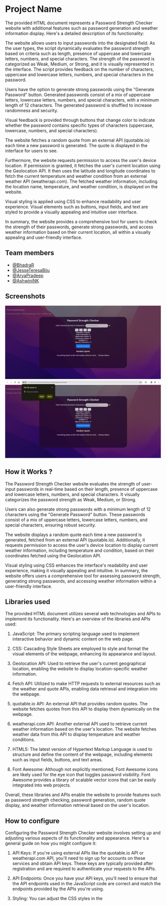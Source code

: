 # Project Name

The provided HTML document represents a Password Strength Checker website with additional features such as password generation and weather information display. Here's a detailed description of its functionality:

The website allows users to input passwords into the designated field. As the user types, the script dynamically evaluates the password strength based on criteria such as length, presence of uppercase and lowercase letters, numbers, and special characters. The strength of the password is categorized as Weak, Medium, or Strong, and it is visually represented in the interface. The script provides feedback on the number of characters, uppercase and lowercase letters, numbers, and special characters in the password.

Users have the option to generate strong passwords using the "Generate Password" button. Generated passwords consist of a mix of uppercase letters, lowercase letters, numbers, and special characters, with a minimum length of 12 characters. The generated password is shuffled to increase randomness and security.

Visual feedback is provided through buttons that change color to indicate whether the password contains specific types of characters (uppercase, lowercase, numbers, and special characters).

The website fetches a random quote from an external API (quotable.io) each time a new password is generated. The quote is displayed in the interface for users to see.

Furthermore, the website requests permission to access the user's device location. If permission is granted, it fetches the user's current location using the Geolocation API. It then uses the latitude and longitude coordinates to fetch the current temperature and weather condition from an external weather API (weatherapi.com). The fetched weather information, including the location name, temperature, and weather condition, is displayed on the website.

Visual styling is applied using CSS to enhance readability and user experience. Visual elements such as buttons, input fields, and text are styled to provide a visually appealing and intuitive user interface.

In summary, the website provides a comprehensive tool for users to check the strength of their passwords, generate strong passwords, and access weather information based on their current location, all within a visually appealing and user-friendly interface.

## Team members

- [@BhadraR](https://www.github.com/Bhadra2005)
- [@JesseTeresaBiju](https://www.github.com/jesteresabiju)
- [@AryaPradeep](https://www.github.com/aryapradeep147)
- [@AshwiniNK](https://www.github.com/123MGHVH)

## Screenshots

![App Screenshot](1.jpg)
![App Screenshot](2.jpg)

## How it Works ?

The Password Strength Checker website evaluates the strength of user-input passwords in real-time based on their length, presence of uppercase and lowercase letters, numbers, and special characters. It visually categorizes the password strength as Weak, Medium, or Strong.

Users can also generate strong passwords with a minimum length of 12 characters using the "Generate Password" button. These passwords consist of a mix of uppercase letters, lowercase letters, numbers, and special characters, ensuring robust security.

The website displays a random quote each time a new password is generated, fetched from an external API (quotable.io). Additionally, it requests permission to access the user's device location to display current weather information, including temperature and condition, based on their coordinates fetched using the Geolocation API.

Visual styling using CSS enhances the interface's readability and user experience, making it visually appealing and intuitive. In summary, the website offers users a comprehensive tool for assessing password strength, generating strong passwords, and accessing weather information within a user-friendly interface.


## Libraries used

The provided HTML document utilizes several web technologies and APIs to implement its functionality. Here's an overview of the libraries and APIs used:

1. JavaScript: The primary scripting language used to implement interactive behavior and dynamic content on the web page.

2. CSS: Cascading Style Sheets are employed to style and format the visual elements of the webpage, enhancing its appearance and layout.

3. Geolocation API: Used to retrieve the user's current geographical location, enabling the website to display location-specific weather information.

4. Fetch API: Utilized to make HTTP requests to external resources such as the weather and quote APIs, enabling data retrieval and integration into the webpage.

5. quotable.io API: An external API that provides random quotes. The website fetches quotes from this API to display them dynamically on the webpage.

6. weatherapi.com API: Another external API used to retrieve current weather information based on the user's location. The website fetches weather data from this API to display temperature and weather conditions.

7. HTML5: The latest version of Hypertext Markup Language is used to structure and define the content of the webpage, including elements such as input fields, buttons, and text areas.

8. Font Awesome: Although not explicitly mentioned, Font Awesome icons are likely used for the eye icon that toggles password visibility. Font Awesome provides a library of scalable vector icons that can be easily integrated into web projects.

Overall, these libraries and APIs enable the website to provide features such as password strength checking, password generation, random quote display, and weather information retrieval based on the user's location.

## How to configure

Configuring the Password Strength Checker website involves setting up and adjusting various aspects of its functionality and appearance. Here's a general guide on how you might configure it:

1. API Keys: If you're using external APIs like the quotable.io API or weatherapi.com API, you'll need to sign up for accounts on these services and obtain API keys. These keys are typically provided after registration and are required to authenticate your requests to the APIs.

2. API Endpoints: Once you have your API keys, you'll need to ensure that the API endpoints used in the JavaScript code are correct and match the endpoints provided by the APIs you're using.

3. Styling: You can adjust the CSS styles in the <style> section of the HTML document to customize the appearance of the website. This includes colors, fonts, sizes, and layout adjustments to match your desired look and feel.

4. HTML Structure: If you need to add or remove elements from the HTML structure, you can modify the layout to accommodate additional features or to streamline the user interface.

5. JavaScript Logic: The JavaScript functions control the behavior and functionality of the website. You can modify these functions to customize how password strength is calculated, how passwords are generated, and how external APIs are called and handled.

6. Permissions: If your website requests permission to access the user's location, you should ensure that the functionality works correctly and that users are properly informed about why their location is being accessed and how it will be used.

7. Testing: Before deploying your changes, it's essential to thoroughly test the website to ensure that all features function as expected across different browsers and devices.

8. Deployment: Once you've configured and tested the website, you can deploy it to a web server or hosting platform to make it accessible to users on the internet.

By following these steps and making adjustments as needed, you can configure the Password Strength Checker website to meet your specific requirements and preferences.

## How to Run

1. Set Up a Development Environment:
   
   Ensure you have a text editor or an integrated development environment (IDE) installed on your computer. Popular choices include Visual Studio Code, Sublime Text, Atom, or Notepad++. Additionally, make sure you have a modern web browser installed, such as Google Chrome, Mozilla Firefox, Safari, or Microsoft Edge.

2. Open the HTML File:
   
   Save the provided HTML code in a file with the extension .html, for example, password_checker.html. Open the HTML file in your chosen text editor or IDE.

3. Configure API Keys (if necessary):
   
   If the website uses external APIs such as quotable.io or weatherapi.com, make sure you have obtained the required API keys and replace the placeholders in the JavaScript code with your actual API keys.

4. Save Changes:
   
   Save any modifications you made to the HTML, CSS, or JavaScript files.

5. Open in a Web Browser:
   
   Locate the HTML file you saved in your file explorer. Right-click on the file and choose "Open with" and select your preferred web browser, or simply double-click the file to open it in your default browser.

6. Interact with the Website:
   
   Once the website opens in your web browser, you can interact with it by entering passwords into the input field, generating passwords, and exploring its various features. If prompted, grant permission for the website to access your location to display weather information.

By following these steps, you can run the Password Strength Checker website locally on your computer and explore its functionality.
